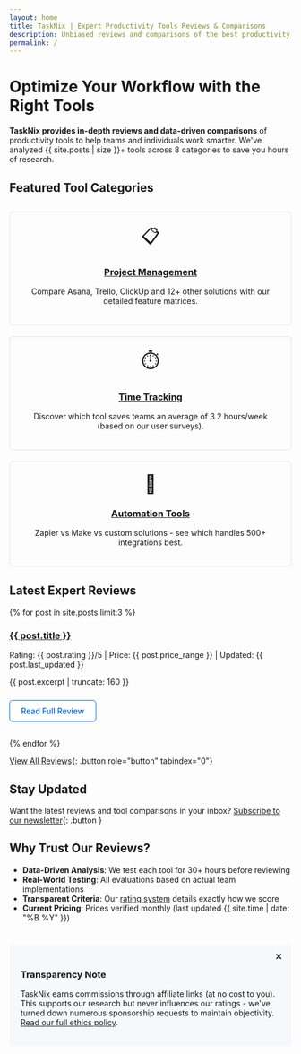 ```yaml
---
layout: home
title: TaskNix | Expert Productivity Tools Reviews & Comparisons
description: Unbiased reviews and comparisons of the best productivity software, project management tools, and time-saving apps. Find your perfect workflow solution today.
permalink: /
---
```


<!-- SEO & Social Meta -->
<meta property="og:title" content="TaskNix | Expert Productivity Tools Reviews & Comparisons" />
<meta property="og:description" content="Unbiased reviews and comparisons of the best productivity software, project management tools, and time-saving apps. Find your perfect workflow solution today." />
<meta property="og:url" content="https://tasknix.com/" />
<meta name="twitter:card" content="summary_large_image" />

# Optimize Your Workflow with the Right Tools

**TaskNix provides in-depth reviews and data-driven comparisons** of productivity tools to help teams and individuals work smarter. We've analyzed {{ site.posts | size }}+ tools across 8 categories to save you hours of research.

## Featured Tool Categories

<div class="category-grid">
  <div class="category-card">
    <span class="category-icon" aria-hidden="true">📋</span>
    <h3><a href="/project_management" aria-label="Project Management category">Project Management</a></h3>
    <p>Compare Asana, Trello, ClickUp and 12+ other solutions with our detailed feature matrices.</p>
  </div>
  
  <div class="category-card">
    <span class="category-icon" aria-hidden="true">⏱️</span>
    <h3><a href="/time_tracking" aria-label="Time Tracking category">Time Tracking</a></h3>
    <p>Discover which tool saves teams an average of 3.2 hours/week (based on our user surveys).</p>
  </div>

  <div class="category-card">
    <span class="category-icon" aria-hidden="true">🤖</span>
    <h3><a href="/automation" aria-label="Automation Tools category">Automation Tools</a></h3>
    <p>Zapier vs Make vs custom solutions - see which handles 500+ integrations best.</p>
  </div>
</div>

## Latest Expert Reviews

{% for post in site.posts limit:3 %}
<div class="review-preview">
  <h3><a href="{{ post.url }}">{{ post.title }}</a></h3>
  <p class="meta">Rating: {{ post.rating }}/5 | Price: {{ post.price_range }} | Updated: {{ post.last_updated }}</p>
  <p>{{ post.excerpt | truncate: 160 }}</p>
  <a href="{{ post.url }}" class="button secondary" role="button" tabindex="0" style="margin-top:10px;">Read Full Review</a>
</div>
{% endfor %}

[View All Reviews](/reviews){: .button role="button" tabindex="0"}

## Stay Updated

Want the latest reviews and tool comparisons in your inbox? [Subscribe to our newsletter](/newsletter){: .button }

## Why Trust Our Reviews?

- **Data-Driven Analysis**: We test each tool for 30+ hours before reviewing
- **Real-World Testing**: All evaluations based on actual team implementations
- **Transparent Criteria**: Our [rating system](/rating-methodology) details exactly how we score
- **Current Pricing**: Prices verified monthly (last updated {{ site.time | date: "%B %Y" }})

<div class="affiliate-disclosure" id="affiliate-disclosure">
  <button onclick="document.getElementById('affiliate-disclosure').style.display='none'" aria-label="Dismiss disclosure" style="float:right;background:none;border:none;font-size:1.2em;cursor:pointer;">✕</button>
  <h3>Transparency Note</h3>
  <p>TaskNix earns commissions through affiliate links (at no cost to you). This supports our research but never influences our ratings - we've turned down numerous sponsorship requests to maintain objectivity. <a href="/ethics-policy">Read our full ethics policy</a>.</p>
</div>

<style>
.category-grid {
  display: grid;
  grid-template-columns: repeat(auto-fit, minmax(300px, 1fr));
  gap: 20px;
  margin: 30px 0;
}
.category-card {
  border: 1px solid #e1e4e8;
  padding: 20px;
  border-radius: 6px;
  text-align: center;
}
.category-icon {
  font-size: 2rem;
  display: block;
  margin-bottom: 10px;
}
.review-preview {
  margin-bottom: 30px;
}
.button {
  display: inline-block;
  padding: 10px 20px;
  background: #0366d6;
  color: white;
  border-radius: 6px;
  text-decoration: none;
  font-weight: 500;
  cursor: pointer;
}
.button.secondary {
  background: #fff;
  color: #0366d6;
  border: 1px solid #0366d6;
}
.affiliate-disclosure {
  background: #f6f8fa;
  padding: 20px;
  border-radius: 6px;
  margin-top: 40px;
  position: relative;
}
.affiliate-disclosure button {
  position: absolute;
  top: 10px;
  right: 10px;
}
@media (max-width: 600px) {
  .category-grid {
    grid-template-columns: 1fr;
    gap: 10px;
  }
  .button {
    width: 100%;
    text-align: center;
  }
}
</style>